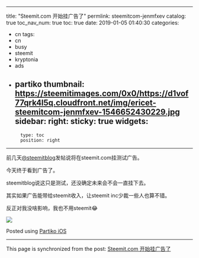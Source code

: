 
---
title: "Steemit.com 开始挂广告了"
permlink: steemitcom-jenmfxev
catalog: true
toc_nav_num: true
toc: true
date: 2019-01-05 01:40:30
categories:
- cn
tags:
- cn
- busy
- steemit
- kryptonia
- ads
- partiko
thumbnail: https://steemitimages.com/0x0/https://d1vof77qrk4l5q.cloudfront.net/img/ericet-steemitcom-jenmfxev-1546652430229.jpg
sidebar:
    right:
        sticky: true
widgets:
    -
        type: toc
        position: right
---


前几天[@steemitblog](https://steemit.com/@steemitblog)发帖说将在steemit.com挂测试广告。

今天终于看到广告了。

steemitblog说这只是测试，还没确定未来会不会一直挂下去。

其实如果广告能带给steemit收入，让steemit inc少裁一些人也算不错。

反正对我没啥影响，我也不用steemit😂

![](https://steemitimages.com/0x0/https://d1vof77qrk4l5q.cloudfront.net/img/ericet-steemitcom-jenmfxev-1546652430229.jpg)

Posted using [Partiko iOS](https://steemit.com/@partiko-ios)

- - -

This page is synchronized from the post: [Steemit.com 开始挂广告了](https://steemit.com/@ericet/steemitcom-jenmfxev)
